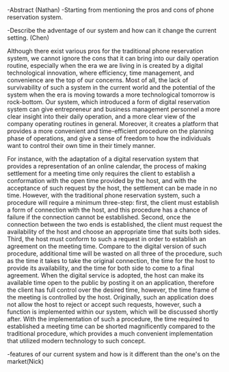 -Abstract (Nathan)
-Starting from mentioning the pros and cons of phone reservation system. 

-Describe the adventage of our system and how can it change the current setting. (Chen)

  Although there exist various pros for the traditional phone reservation system, we cannot ignore the cons that it can bring into our daily operation routine, especially when the era we are living in is created by a digital technological innovation, where efficiency, time management, and convenience are the top of our concerns. Most of all, the lack of survivability of such a system in the current world and the potential of the system when the era is moving towards a more technological tomorrow is rock-bottom. Our system, which introduced a form of digital reservation system can give entrepreneur and business management personnel a more clear insight into their daily operation, and a more clear view of the company operating routines in general. Moreover, it creates a platform that provides a more convenient and time-efficient procedure on the planning phase of operations, and give a sense of freedom to how the individuals want to control their own time in their timely manner.
  
  
  For instance, with the adaptation of a digital reservation system that provides a representation of an online calendar, the process of making settlement for a meeting time only requires the client to establish a conformation with the open time provided by the host, and with the acceptance of such request by the host, the settlement can be made in no time. However, with the traditional phone reservation system, such a procedure will require a minimum three-step: first, the client must establish a form of connection with the host, and this procedure has a chance of failure if the connection cannot be established. Second, once the connection between the two ends is established, the client must request the availability of the host and choose an appropriate time that suits both sides. Third, the host must conform to such a request in order to establish an agreement on the meeting time. Compare to the digital version of such procedure, additional time will be wasted on all three of the procedure, such as the time it takes to take the original connection, the time for the host to provide its availability, and the time for both side to come to a final agreement. When the digital service is adopted, the host can make its available time open to the public by posting it on an application, therefore the client has full control over the desired time, however, the time frame of the meeting is controlled by the host. Originally, such an application does not allow the host to reject or accept such requests, however, such a function is implemented within our system, which will be discussed shortly after. With the implementation of such a procedure, the time required to established a meeting time can be shorted magnificently compared to the traditional procedure, which provides a much convenient implementation that utilized modern technology to such concept.
  
  
-features of our current system and how is it different than the one's on the market(Nick)
